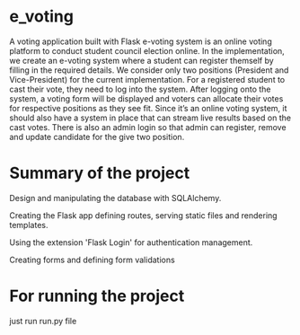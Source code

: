 # e_voting
A voting application built with Flask
e-voting system is an online voting platform to conduct student council election online. In the implementation, we create an e-voting system where a student can register themself by filling in the required details. We consider only two positions (President and Vice-President) for the current implementation. For a registered student to cast their vote, they need to log into the system. After logging onto the system, a voting form will be displayed and voters can allocate their votes for respective positions as they see fit. Since it’s an online voting system, it should also have a system in place that can stream live results based on the cast votes. There is also an admin login so that admin can register, remove and update candidate for the give two position.

# Summary of the project
Design and manipulating the database with SQLAlchemy.

Creating the Flask app defining routes, serving static files and rendering templates.

Using the extension 'Flask Login' for authentication management.

Creating forms and defining form validations

# For running the project
just run run.py file
